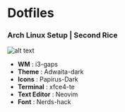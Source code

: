 # Dotfiles

### Arch Linux Setup | Second Rice
![alt text](https://imgur.com/a/zNhFveg.png)

- **WM** : i3-gaps
- **Theme** : Adwaita-dark
- **Icons** : Papirus-Dark
- **Terminal** : xfce4-te
- **Text Editor** : Neovim
- **Font** : Nerds-hack
